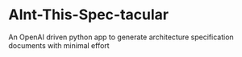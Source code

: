 # AInt-This-Spec-tacular
An OpenAI driven python app to generate architecture specification documents with minimal effort
